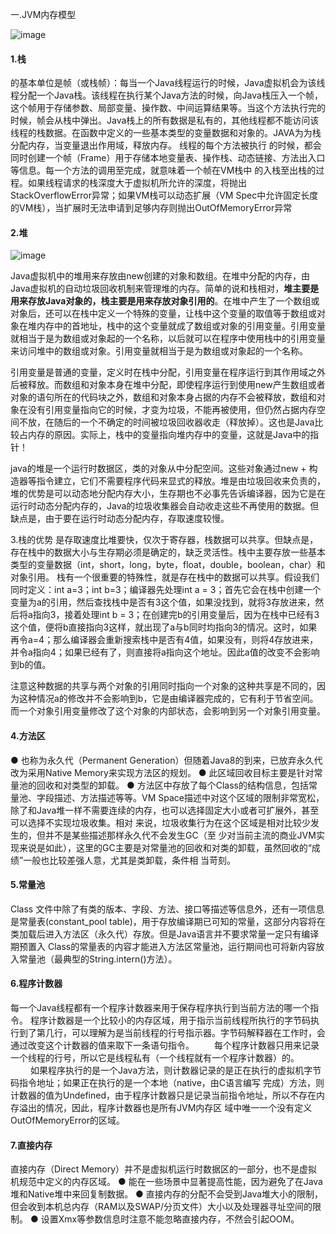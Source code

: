 一.JVM内存模型

![image](https://note.youdao.com/yws/api/personal/file/210A79A33B604A21BF19E85B93B047EC?method=download&shareKey=e71113c64538fe999708cb80793998ca)

#### 1.栈
的基本单位是帧（或栈帧）：每当一个Java线程运行的时候，Java虚拟机会为该线程分配一个Java栈。该线程在执行某个Java方法的时候，向Java栈压入一个帧，这个帧用于存储参数、局部变量、操作数、中间运算结果等。当这个方法执行完的时候，帧会从栈中弹出。Java栈上的所有数据是私有的，其他线程都不能访问该线程的栈数据。在函数中定义的一些基本类型的变量数据和对象的。JAVA为为栈分配内存，当变量退出作用域，释放内存。
线程的每个方法被执行 的时候，都会同时创建一个帧（Frame）用于存储本地变量表、操作栈、动态链接、方法出入口等信息。每一个方法的调用至完成，就意味着一个帧在VM栈中 的入栈至出栈的过程。如果线程请求的栈深度大于虚拟机所允许的深度，将抛出StackOverflowError异常；如果VM栈可以动态扩展（VM Spec中允许固定长度的VM栈），当扩展时无法申请到足够内存则抛出OutOfMemoryError异常
#### 2.堆
![image](https://note.youdao.com/yws/api/personal/file/A666672464124DEFA778D83DA235C7BF?method=download&shareKey=e71113c64538fe999708cb80793998ca)

Java虚拟机中的堆用来存放由new创建的对象和数组。在堆中分配的内存，由Java虚拟机的自动垃圾回收机制来管理堆的内存。简单的说和栈相对，**堆主要是用来存放Java对象的，栈主要是用来存放对象引用的**。在堆中产生了一个数组或对象后，还可以在栈中定义一个特殊的变量，让栈中这个变量的取值等于数组或对象在堆内存中的首地址，栈中的这个变量就成了数组或对象的引用变量。引用变量就相当于是为数组或对象起的一个名称，以后就可以在程序中使用栈中的引用变量来访问堆中的数组或对象。引用变量就相当于是为数组或对象起的一个名称。
 
引用变量是普通的变量，定义时在栈中分配，引用变量在程序运行到其作用域之外后被释放。而数组和对象本身在堆中分配，即使程序运行到使用new产生数组或者对象的语句所在的代码块之外，数组和对象本身占据的内存不会被释放，数组和对象在没有引用变量指向它的时候，才变为垃圾，不能再被使用，但仍然占据内存空间不放，在随后的一个不确定的时间被垃圾回收器收走（释放掉）。这也是Java比较占内存的原因。实际上，栈中的变量指向堆内存中的变量，这就是Java中的指针！
 
 
java的堆是一个运行时数据区，类的对象从中分配空间。这些对象通过new + 构造器等指令建立，它们不需要程序代码来显式的释放。堆是由垃圾回收来负责的，堆的优势是可以动态地分配内存大小，生存期也不必事先告诉编译器，因为它是在运行时动态分配内存的，Java的垃圾收集器会自动收走这些不再使用的数据。但缺点是，由于要在运行时动态分配内存，存取速度较慢。
 
3.栈的优势
是存取速度比堆要快，仅次于寄存器，栈数据可以共享。但缺点是，存在栈中的数据大小与生存期必须是确定的，缺乏灵活性。栈中主要存放一些基本类型的变量数据（int，short，long，byte，float，double，boolean，char）和对象引用。
栈有一个很重要的特殊性，就是存在栈中的数据可以共享。假设我们同时定义：int a=3；int b=3；编译器先处理int a = 3；首先它会在栈中创建一个变量为a的引用，然后查找栈中是否有3这个值，如果没找到，就将3存放进来，然后将a指向3，接着处理int b = 3；在创建完b的引用变量后，因为在栈中已经有3这个值，便将b直接指向3这样，就出现了a与b同时均指向3的情况。这时，如果再令a=4；那么编译器会重新搜索栈中是否有4值，如果没有，则将4存放进来，并令a指向4；如果已经有了，则直接将a指向这个地址。因此a值的改变不会影响到b的值。
 
注意这种数据的共享与两个对象的引用同时指向一个对象的这种共享是不同的，因为这种情况a的修改并不会影响到b，它是由编译器完成的，它有利于节省空间。而一个对象引用变量修改了这个对象的内部状态，会影响到另一个对象引用变量。
#### 4.方法区
  ● 也称为永久代（Permanent Generation）但随着Java8的到来，已放弃永久代改为采用Native Memory来实现方法区的规划。
  ● 此区域回收目标主要是针对常量池的回收和对类型的卸载。
  ● 方法区中存放了每个Class的结构信息，包括常量池、字段描述、方法描述等等。VM Space描述中对这个区域的限制非常宽松，除了和Java堆一样不需要连续的内存，也可以选择固定大小或者可扩展外，甚至可以选择不实现垃圾收集。相对 来说，垃圾收集行为在这个区域是相对比较少发生的，但并不是某些描述那样永久代不会发生GC（至 少对当前主流的商业JVM实现来说是如此），这里的GC主要是对常量池的回收和对类的卸载，虽然回收的“成绩”一般也比较差强人意，尤其是类卸载，条件相 当苛刻。
#### 5.常量池
 Class 文件中除了有类的版本、字段、方法、接口等描述等信息外，还有一项信息是常量表(constant_pool table)，用于存放编译期已可知的常量，这部分内容将在类加载后进入方法区（永久代）存放。但是Java语言并不要求常量一定只有编译期预置入 Class的常量表的内容才能进入方法区常量池，运行期间也可将新内容放入常量池（最典型的String.intern()方法）。
#### 6.程序计数器
每一个Java线程都有一个程序计数器来用于保存程序执行到当前方法的哪一个指令。
程序计数器是一个比较小的内存区域，用于指示当前线程所执行的字节码执行到了第几行，可以理解为是当前线程的行号指示器。字节码解释器在工作时，会通过改变这个计数器的值来取下一条语句指令。
　　每个程序计数器只用来记录一个线程的行号，所以它是线程私有（一个线程就有一个程序计数器）的。
　 　如果程序执行的是一个Java方法，则计数器记录的是正在执行的虚拟机字节码指令地址；如果正在执行的是一个本地（native，由C语言编写 完成）方法，则计数器的值为Undefined，由于程序计数器只是记录当前指令地址，所以不存在内存溢出的情况，因此，程序计数器也是所有JVM内存区 域中唯一一个没有定义OutOfMemoryError的区域。
#### 7.直接内存
直接内存（Direct Memory）并不是虚拟机运行时数据区的一部分，也不是虚拟机规范中定义的内存区域。
  ● 能在一些场景中显著提高性能，因为避免了在Java堆和Native堆中来回复制数据。
  ● 直接内存的分配不会受到Java堆大小的限制，但会收到本机总内存（RAM以及SWAP/分页文件）大小以及处理器寻址空间的限制。
  ● 设置Xmx等参数信息时注意不能忽略直接内存，不然会引起OOM。
